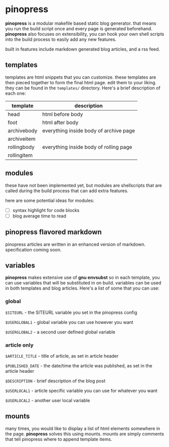 # pinopress

**pinopress** is a modular makefile based static blog generator. that means you run the build script once and every page is generated beforehand.
**pinopress** also focuses on extensibility, you can hook your own shell scripts into the build process to easily add any new features.

built in features include markdown generated blog articles, and a rss feed.

## templates

templates are html snippets that you can customize. these templates are then pieced together to form the final html page. edit them to your liking. they can be found in the `templates/` directory. Here's a brief description of each one:

template          | description
------------------|-----------
head              | html before body
foot              | html after body
archivebody       | everything inside body of archive page
archiveitem       | 
rollingbody       | everything inside body of rolling page
rollingitem       |

## modules

these have not been implemented yet, but modules are shellscripts that are called during the build process that can add extra features.

here are some potential ideas for modules:
- [ ] syntax highlight for code blocks
- [ ] blog average time to read

## pinopress flavored markdown

pinopress articles are written in an enhanced version of markdown. specification coming soon.

## variables

 **pinopress** makes extensive use of **gnu envsubst** so in each template, you can use variables that will be substituted in on build. variables can be used in both templates and blog articles. Here's a list of some that you can use:

### global

`$SITEURL` - the SITEURL variable you set in the pinopress config

`$USERGLOBAL1` - global variable you can use however you want

`$USERGLOBAL2` - a second user defined global variable

### article only

`$ARTICLE_TITLE` - title of article, as set in article header

`$PUBLISHED_DATE` - the date/time the article was published, as set in the article header

`$DESCRIPTION` - brief description of the blog post

`$USERLOCAL1` - article specific variable you can use for whatever you want

`$USERLOCAL2` - another user local variable

## mounts

many times, you would like to display a list of html elements somewhere in the page. **pinopress** solves this using mounts. mounts are simply comments that tell pinopress where to append template items.

